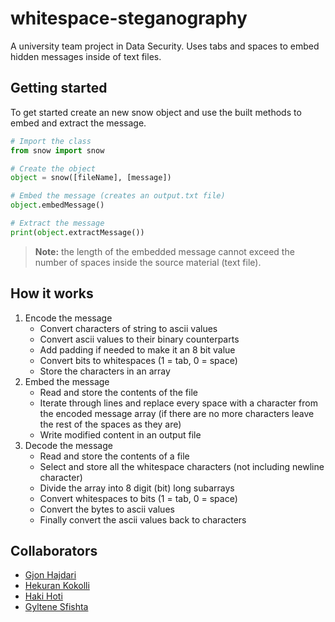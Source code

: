# whitespace-steganography

A university team project in Data Security. Uses tabs and spaces to embed hidden messages inside of text files.

## Getting started

To get started create an new snow object and use the built methods to embed and extract the message.

```python
# Import the class
from snow import snow

# Create the object
object = snow([fileName], [message])

# Embed the message (creates an output.txt file)
object.embedMessage()

# Extract the message
print(object.extractMessage())
```

> **Note:** the length of the embedded message cannot exceed the number of spaces inside the source material (text file).

## How it works

1. Encode the message
   - Convert characters of string to ascii values
   - Convert ascii values to their binary counterparts
   - Add padding if needed to make it an 8 bit value
   - Convert bits to whitespaces (1 = tab, 0 = space)
   - Store the characters in an array
2. Embed the message
   - Read and store the contents of the file
   - Iterate through lines and replace every space with a character from the encoded message array (if there are no more characters leave the rest of the spaces as they are)
   - Write modified content in an output file
3. Decode the message
   - Read and store the contents of a file
   - Select and store all the whitespace characters (not including newline character)
   - Divide the array into 8 digit (bit) long subarrays
   - Convert whitespaces to bits (1 = tab, 0 = space)
   - Convert the bytes to ascii values
   - Finally convert the ascii values back to characters

## Collaborators

- [Gjon Hajdari](https://github.com/GjonHajdari)
- [Hekuran Kokolli](https://github.com/hekurani)
- [Haki Hoti](https://github.com/HakiHoti)
- [Gyltene Sfishta](https://github.com/gyltenesfishta)

